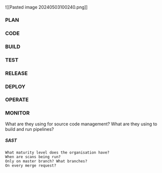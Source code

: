 ![[Pasted image 20240503100240.png]]

### PLAN

### CODE
### BUILD
### TEST
### RELEASE
### DEPLOY
### OPERATE
### MONITOR



What are they using for source code management?
What are they using to build and run pipelines?

##### SAST
```
What maturity level does the organisation have?
When are scans being run?
Only on master branch? What branches?
On every merge request?
```




